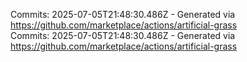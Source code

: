 Commits: 2025-07-05T21:48:30.486Z - Generated via https://github.com/marketplace/actions/artificial-grass
<br>
Commits: 2025-07-05T21:48:30.486Z - Generated via https://github.com/marketplace/actions/artificial-grass
<br>
